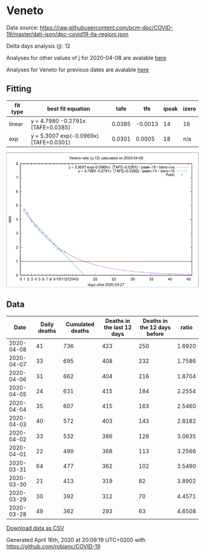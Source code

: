 # Veneto

Data source: https://raw.githubusercontent.com/pcm-dpc/COVID-19/master/dati-json/dpc-covid19-ita-regioni.json

Delta days analysis (j): 12

Analyses for other values of j for 2020-04-08 are avalable [here](../2020-04-08/README.md)

Analyses for Veneto for previous dates are avalable [here](../README.md)

## Fitting 
|fit type|best fit equation|tafe|tfe|ipeak|izero|
|-------|-----|--------|------|---|---|
|linear|y = 4.7980 -0.2791x  [TAFE=0.0385]|0.0385|-0.0013|14|18|
|exp|y = 5.3007 exp(-0.0969x)  [TAFE=0.0301]|0.0301|0.0005|18|n/a|

![Plot](COVID-19_veneto_j12_2020-04-08.png)

## Data
|Date|Daily deaths|Cumulated deaths|Deaths in the last 12 days|Deaths in the 12 days before|ratio|
|----|----------|-----------|-------|--------------------|-----|
|2020-04-08|41|736|423|250|1.6920|
|2020-04-07|33|695|408|232|1.7586|
|2020-04-06|31|662|404|216|1.8704|
|2020-04-05|24|631|415|184|2.2554|
|2020-04-04|35|607|415|163|2.5460|
|2020-04-03|40|572|403|143|2.8182|
|2020-04-02|33|532|386|126|3.0635|
|2020-04-01|22|499|368|113|3.2566|
|2020-03-31|64|477|362|102|3.5490|
|2020-03-30|21|413|319|82|3.8902|
|2020-03-29|30|392|312|70|4.4571|
|2020-03-28|49|362|293|63|4.6508|

[Download data as CSV](COVID-19_veneto_j12_2020-04-08.csv)

Generated April 16th, 2020 at 20:09:19 UTC+0200 with https://github.com/robianc/COVID-19
